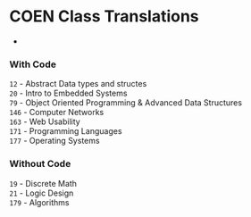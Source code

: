 # COEN Class Translations
-
### With Code
`12` - Abstract Data types and structes  
`20` - Intro to Embedded Systems  
`79` - Object Oriented Programming & Advanced Data Structures  
`146` - Computer Networks  
`163` - Web Usability  
`171` - Programming Languages  
`177` - Operating Systems


### Without Code
`19` - Discrete Math  
`21` - Logic Design  
`179` - Algorithms

